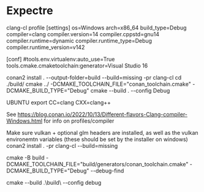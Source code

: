 # Expectre






clang-cl profile
[settings]
os=Windows
arch=x86_64
build_type=Debug
compiler=clang
compiler.version=14
compiler.cppstd=gnu14
compiler.runtime=dynamic
compiler.runtime_type=Debug
compiler.runtime_version=v142
 
[conf]
#tools.env.virtualenv:auto_use=True
tools.cmake.cmaketoolchain:generator=Visual Studio 16

conan2 install . --output-folder=build --build=missing -pr clang-cl 
cd ./build/
cmake ../ -DCMAKE_TOOLCHAIN_FILE="conan_toolchain.cmake" -DCMAKE_BUILD_TYPE="Debug"
cmake --build . --config Debug

UBUNTU
export CC=clang CXX=clang++


See https://blog.conan.io/2022/10/13/Different-flavors-Clang-compiler-Windows.html for info on profiles/compiler

Make sure vulkan + optional glm headers are installed, as well as the vulkan environemtn variables (these should be set by the installer on windows)
conan2 install . -pr clang-cl --build=missing        

cmake -B build -DCMAKE_TOOLCHAIN_FILE="build/generators/conan_toolchain.cmake" -DCMAKE_BUILD_TYPE="Debug" --debug-find                         

cmake --build .\build\ --config debug     